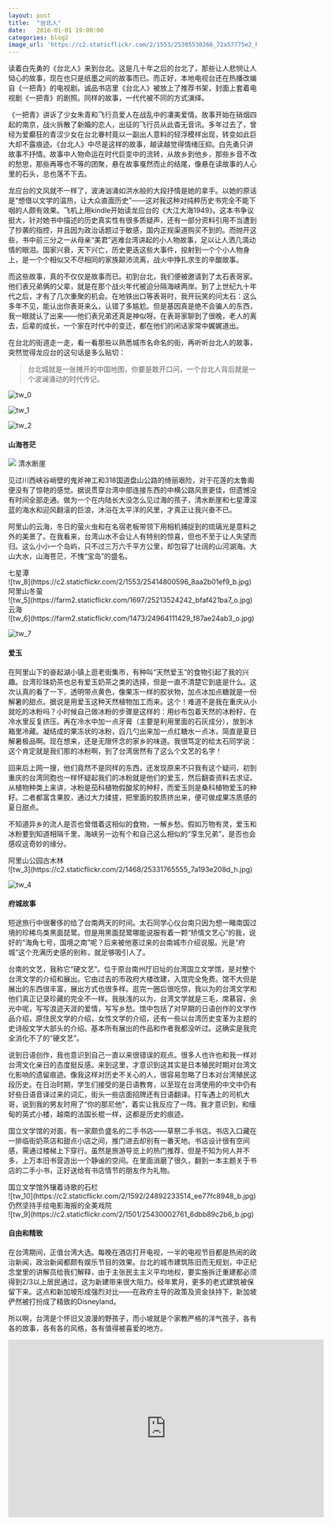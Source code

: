 ```yaml
---
layout: post
title:  "台北人"
date:   2016-01-01 19:00:00
categories: blog2
image_url: 'https://c2.staticflickr.com/2/1553/25305530266_72a57775e2_h.jpg'
---
```


读着白先勇的《台北人》来到台北。这是几十年之后的台北了，那些让人悲悯让人恸心的故事，现在也只是纸墨之间的故事而已。而正好，本地电视台还在热播改编自《一把青》的电视剧。诚品书店里《台北人》被放上了推荐书架，封面上套着电视剧《一把青》的剧照。同样的故事，一代代被不同的方式演绎。

《一把青》讲诉了少女朱青和飞行员爱人在战乱中的凄美爱情。故事开始在硝烟四起的南京，战火拆散了新婚的恋人，出征的飞行员从此杳无音讯。多年过去了，曾经为爱癫狂的青涩少女在台北眷村竟以一副出人意料的轻浮模样出现，转变如此巨大却不露痕迹。《台北人》中尽是这样的故事，越读越觉得情绪压抑。白先勇只讲故事不抒情。故事中人物命运在时代巨变中的流转，从故乡到他乡，那些乡音不改的愁思，那些再等也不等的团聚，悬在故事戛然而止的结尾，像悬在读故事的人心里的石头，总也落不下去。

龙应台的文风就不一样了，波涛汹涌如洪水般的大段抒情是她的拿手。以她的原话是“想借以文学的温热，让大众直面历史”——这对我这种对纯粹历史书完全不能下咽的人颇有效果。飞机上用kindle开始读龙应台的《大江大海1949》。这本书争议挺大，针对她书中描述的历史真实性有很多质疑声，还有一部分资料引用不当遭到了抄袭的指控，并且因为政治话题过于敏感，国内正规渠道购买不到的。而抛开这些，书中前三分之一从母亲“美君”逃难台湾讲起的小人物故事，足以让人洒几滴动情的眼泪。国家兴衰，天下兴亡，历史更迭这些大事件，投射到一个个小人物身上，是一个个相似又不尽相同的家族颠沛流离，战火中挣扎求生的辛酸故事。

而这些故事，真的不仅仅是故事而已。初到台北，我们便被邀请到了太石表哥家。他们表兄弟俩的父辈，就是在那个战火年代被迫分隔海峡两岸。到了上世纪九十年代之后，才有了几次重聚的机会。在地铁出口等表哥时，我开玩笑的问太石：这么多年不见，能认出你表哥来么，认错了多尴尬。但是基因真是绝不会骗人的东西，我一眼就认了出来——他们表兄弟还真是神似呀。在表哥家聊到了很晚，老人的离去，后辈的成长，一个家在时代中的变迁，都在他们的闲话家常中娓娓道出。

在台北的街道走一走，看一看那些以熟悉城市名命名的街，再听听台北人的故事，突然觉得龙应台的这句话是多么贴切：

>台北城就是一张摊开的中国地图，你要是敢开口问，一个台北人背后就是一个波澜涌动的时代传记。

![tw_0](https://c2.staticflickr.com/2/1473/25144326090_114d6a4f85_b.jpg)

![tw_1](https://farm2.staticflickr.com/1531/24701125224_88a61214ab_o.jpg)

![tw_2](https://farm2.staticflickr.com/1522/25331751195_5a392ed27b_o.jpg)


#### 山海苍茫

<div class="image-banner">
    <img src="https://c2.staticflickr.com/2/1507/25305534596_9ac15b390e_h.jpg">
    <span>清水断崖</span>
</div>

见过川西峡谷峭壁的鬼斧神工和318国道盘山公路的绮丽艰险，对于花莲的太鲁阁便没有了惊艳的感觉。据说贯穿台湾中部连接东西的中横公路风景更佳，但遗憾没有时间全部走通。做为一个在内陆长大没怎么见过海的孩子，清水断崖和七星潭深蓝的海水和迎风翻滚的巨浪，沐浴在太平洋的风里，才真正让我兴奋不已。

阿里山的云海，冬日的萤火虫和在名宿老板带领下用相机捕捉到的琉璃光是意料之外的美景了。在我看来，台湾山水不会让人有特别的惊喜，但也不至于让人失望而归。这么小小一个岛屿，只不过三万六千平方公里，却包容了壮阔的山河湖海。大山大水，山海苍茫，不愧“宝岛”的盛名。

<figcaption>
七星潭
</figcaption>
![tw_8](https://c2.staticflickr.com/2/1553/25414800596_8aa2b01ef9_b.jpg)

<figcaption>
阿里山冬萤
</figcaption>
![tw_5](https://farm2.staticflickr.com/1697/25213524242_bfaf421ba7_o.jpg)

<figcaption>
云海
</figcaption>
![tw_6](https://farm2.staticflickr.com/1473/24964111429_f87ae24ab3_o.jpg)

![tw_7](https://farm2.staticflickr.com/1475/25213516622_6657206226_o.jpg)

#### 爱玉

在阿里山下的奋起湖小镇上逛老街集市，有种叫“天然爱玉”的食物引起了我的兴趣。台湾珍珠奶茶也总有爱玉奶茶之类的选择，但是一直不清楚它到底是什么。这次认真的看了一下，透明带点黄色，像果冻一样的胶状物，加点冰加点糖就是一份解暑的甜点。据说是用爱玉这种天然植物加工而来。这个！难道不是我在重庆从小就吃的冰粉吗？小时候自己做冰粉的步骤是这样的：用纱布包着天然的冰粉籽，在冷水里反复挤压。再在冷水中加一点牙膏（主要是利用里面的石灰成分），放到冰箱里冷藏。凝结成的果冻状的冰粉，舀几勺出来加一点红糖水一点冰，简直是夏日解暑极品啊。现在想来，还是无限怀念的家乡的味道。我很笃定的给太石同学说：这个肯定就是我们那的冰粉啊，到了台湾居然有了这么个文艺的名字！

回来后上网一搜，他们竟然不是同样的东西，还发现原来不只我有这个疑问，初到重庆的台湾同胞也一样怀疑起我们的冰粉就是他们的爱玉，然后翻查资料去求证。从植物种类上来讲，冰粉是茄科植物假酸浆的种籽，而爱玉则是桑科植物爱玉的种籽。二者都富含果胶，通过大力揉搓，把里面的胶质挤出来，便可做成果冻质感的夏日甜点。

不知道异乡的流人是否也曾借着这相似的食物，一解乡愁。假如万物有灵，爱玉和冰粉要到知道相隔千里，海峡另一边有个和自己这么相似的“孪生兄弟”，是否也会感叹这奇妙的缘分。

<figcaption>
阿里山公园古木林
</figcaption>
![tw_3](https://c2.staticflickr.com/2/1468/25331765555_7a193e208d_h.jpg)

![tw_4](https://c2.staticflickr.com/2/1507/24701142894_23741096d4_b.jpg)

#### 府城故事

短途旅行中很奢侈的给了台南两天的时间。太石同学心仪台南只因为想一睹南国过境的珍稀鸟类黑面琵鹭。但是用黑面琵鹭哪能说服有着一颗“矫情文艺心”的我，说好的“海角七号，国境之南”呢？后来被他塞过来的台南城市介绍说服。光是“府城”这个充满历史感的别称，就足够吸引人了。

台南的文艺，我称它“硬文艺”。位于原台南州厅旧址的台湾国立文学馆，是对整个台湾文学的介绍和展出。它由过去的市政府大楼改建，入馆完全免费。馆不大但是展出的东西很丰富，展出方式也很多样。逛完一圈后很吃惊，我以为的台湾文学和他们真正记录珍藏的完全不一样。我肤浅的以为，台湾文学就是三毛，席慕容，余光中呢，写写浪迹天涯的爱情，写写乡愁。馆中包括了对早期的日语创作的文学作品介绍，原住民文学的介绍，女性文学的介绍，还有一些以台湾历史变革为主题的史诗般文学大部头的介绍。基本所有展出的作品和作者我都没听过。这确实是我完全消化不了的“硬文艺”。

说到日语创作，我也意识到自己一直以来很错误的观点。很多人也许也和我一样对台湾文化亲日的态度挺反感。来到这里，才意识到这其实是日本殖民时期对台湾文化影响的遗留痕迹。像我这样对历史不关心的人，很容易忽略了日本对台湾殖民这段历史。在日治时期，学生们接受的是日语教育，以至现在台湾使用的中文中仍有好些日语音译过来的词汇，街头一些店面招牌还有日语翻译。打车遇上的司机大哥，说到我的男友时用了“你的那尼他”，着实让我反应了一阵。我才意识到，和缅甸的英式小楼，越南的法国长棍一样，这都是历史的痕迹。

国立文学馆的对面，有一家颇负盛名的二手书店——草祭二手书店。书店入口藏在一排临街奶茶店和甜点小店之间，推门进去却别有一番天地。书店设计很有空间感，需通过楼梯上下穿行。虽然是旅游导览上的热门推荐，但是不知为何人并不多，上万本旧书营造出一个静谧的空间。在里面消磨了很久，翻到一本主题关于书店的二手小书，正好送给有书店情节的朋友作为礼物。

<figcaption>
国立文学馆外镶着诗歌的石栏
</figcaption>
![tw_10](https://c2.staticflickr.com/2/1592/24892233514_ee77fc8948_b.jpg)


<figcaption>
仍然坚持手绘电影海报的全美戏院
</figcaption>
![tw_9](https://c2.staticflickr.com/2/1501/25430002761_6dbb89c2b6_b.jpg)

#### 自由和精致

在台湾期间，正值台湾大选。每晚在酒店打开电视，一半的电视节目都是热闹的政治新闻，政治新闻都颇有娱乐节目的效果。台北的城市建筑陈旧而无规划，中正纪念堂里的讲解员给我们解释，由于主张民主主义平均地权，要实施拆迁重建都必须得到2/3以上居民通过，这为新建带来很大阻力。经年累月，更多的老式建筑被保留下来。这点和新加坡形成强烈对比——在政府主导的政策及资金扶持下，新加坡俨然被打扮成了精致的Disneyland。

所以啊，台湾是个怀旧又浪漫的野孩子，而小坡就是个家教严格的洋气孩子，各有各的故事，各有各的风格，各有值得被喜爱的地方。

<div class="video-container">
    <iframe class="video-frame"  width="640" height="360" src="https://www.youtube.com/embed/WsXKfgSWoVA?rel=0&autoplay=0&showinfo=0" frameborder="0" allowfullscreen></iframe>
</div>